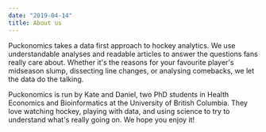 ```yaml
---
date: "2019-04-14"
title: About us
---
```


Puckonomics takes a data first approach to hockey analytics. We use understandable analyses and readable articles to answer the questions fans really care about. Whether it's the reasons for your favourite player's midseason slump, dissecting line changes, or analysing comebacks, we let the data do the talking. 

Puckonomics is run by Kate and Daniel, two PhD students in Health Economics and Bioinformatics at the University of British Columbia. They love watching hockey, playing with data, and using science to try to understand what's really going on. We hope you enjoy it!  
